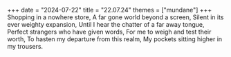 +++
date = "2024-07-22"
title = "22.07.24"
themes = ["mundane"]
+++
Shopping in a nowhere store,
A far gone world beyond a screen,
Silent in its ever weighty expansion,
Until I hear the chatter of a far away tongue,
Perfect strangers who have given words,
For me to weigh and test their worth,
To hasten my departure from this realm,
My pockets sitting higher in my trousers.
